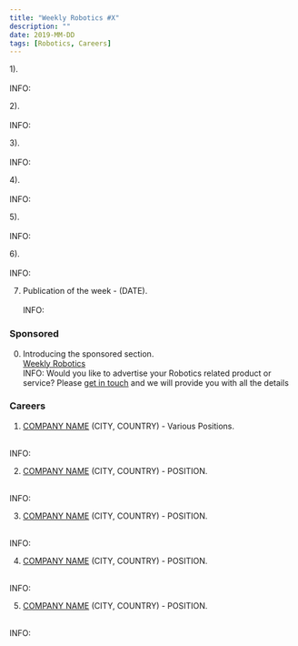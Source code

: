 ```yaml
---
title: "Weekly Robotics #X"
description: ""
date: 2019-MM-DD
tags: [Robotics, Careers]
---
```


1).
<br>[]()<br>
INFO:

2).
<br>[]()<br>
INFO:

3).
<br>[]()<br>
INFO:

4).
<br>[]()<br>
INFO:

5).
<br>[]()<br>
INFO:

6).
<br>[]()<br>
INFO:

7) Publication of the week - (DATE).
<br>[]()<br>
INFO:

### Sponsored

0) Introducing the sponsored section.
<br>[Weekly Robotics](https://weeklyrobotics.com/About)<br>
INFO: Would you like to advertise your Robotics related product or service? Please [get in touch](mailto:contact@weeklyrobotics.com) and we will provide you with all the details

### Careers

1) [COMPANY NAME]() (CITY, COUNTRY) - Various Positions.
<br>
INFO:

2) [COMPANY NAME]() (CITY, COUNTRY) - POSITION.
<br>
INFO:

3) [COMPANY NAME]() (CITY, COUNTRY) - POSITION.
<br>
INFO:

4) [COMPANY NAME]() (CITY, COUNTRY) - POSITION.
<br>
INFO:

5) [COMPANY NAME]() (CITY, COUNTRY) - POSITION.
<br>
INFO:

